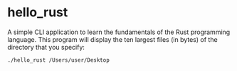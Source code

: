 # hello_rust
A simple CLI application to learn the fundamentals of the Rust programming language. This program will 
display the ten largest files (in bytes) of the directory that you specify: 

`./hello_rust /Users/user/Desktop`
